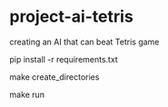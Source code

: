 # project-ai-tetris
creating an AI that can beat Tetris game

pip install -r requirements.txt

make create_directories

make run
